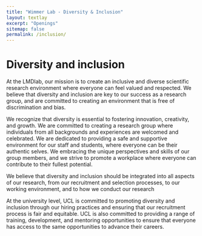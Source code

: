 ```yaml
---
title: "Wimmer Lab - Diversity & Inclusion"
layout: textlay
excerpt: "Openings"
sitemap: false
permalink: /inclusion/
---
```


# Diversity and inclusion

At the LMDlab, our mission is to create an inclusive and diverse scientific research environment where everyone can feel valued and respected. We believe that diversity and inclusion are key to our success as a research group, and are committed to creating an environment that is free of discrimination and bias.

We recognize that diversity is essential to fostering innovation, creativity, and growth. We are committed to creating a research group where individuals from all backgrounds and experiences are welcomed and celebrated. We are dedicated to providing a safe and supportive environment for our staff and students, where everyone can be their authentic selves. We embracing the unique perspectives and skills of our group members, and we strive to promote a workplace where everyone can contribute to their fullest potential.

We believe that diversity and inclusion should be integrated into all aspects of our research, from our recruitment and selection processes, to our working environment, and to how we conduct our research

At the university level, UCL is committed to promoting diversity and inclusion through our hiring practices and ensuring that our recruitment process is fair and equitable. UCL is also committed to providing a range of training, development, and mentoring opportunities to ensure that everyone has access to the same opportunities to advance their careers. 
